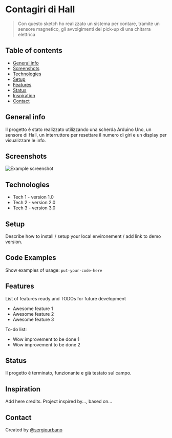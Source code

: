 # Contagiri di Hall
> Con questo sketch ho realizzato un sistema per contare, tramite un sensore magnetico, gli avvolgimenti del pick-up di una chitarra elettrica

## Table of contents
* [General info](#general-info)
* [Screenshots](#screenshots)
* [Technologies](#technologies)
* [Setup](#setup)
* [Features](#features)
* [Status](#status)
* [Inspiration](#inspiration)
* [Contact](#contact)

## General info
Il progetto è stato realizzato utilizzando una scherda Arduino Uno, un sensore di Hall, un interruttore per resettare il numero di giri e un display per visualizzare le info.
## Screenshots
![Example screenshot](./img/screenshot.png)

## Technologies
* Tech 1 - version 1.0
* Tech 2 - version 2.0
* Tech 3 - version 3.0

## Setup
Describe how to install / setup your local environement / add link to demo version.

## Code Examples
Show examples of usage:
`put-your-code-here`

## Features
List of features ready and TODOs for future development
* Awesome feature 1
* Awesome feature 2
* Awesome feature 3

To-do list:
* Wow improvement to be done 1
* Wow improvement to be done 2

## Status
Il progetto è terminato, funzionante e già testato sul campo.

## Inspiration
Add here credits. Project inspired by..., based on...

## Contact
Created by [@sergiourbano](https://sergiourbano.github.io/)
